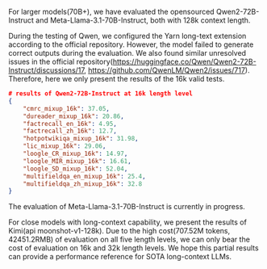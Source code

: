 For larger models(70B+), we have evaluated the opensourced Qwen2-72B-Instruct and Meta-Llama-3.1-70B-Instruct, both with 128k context length.

During the testing of Qwen, we configured the Yarn long-text extension according to the official repository. However, the model failed to generate correct outputs during the evaluation. We also found similar unresolved issues in the official repository(https://huggingface.co/Qwen/Qwen2-72B-Instruct/discussions/17, https://github.com/QwenLM/Qwen2/issues/717). Therefore, here we only present the results of the 16k valid tests.

```json
# results of Qwen2-72B-Instruct at 16k length level
{
    "cmrc_mixup_16k": 37.05,
    "dureader_mixup_16k": 20.86,
    "factrecall_en_16k": 4.95,
    "factrecall_zh_16k": 12.7,
    "hotpotwikiqa_mixup_16k": 31.98,
    "lic_mixup_16k": 29.06,
    "loogle_CR_mixup_16k": 14.97,
    "loogle_MIR_mixup_16k": 16.61,
    "loogle_SD_mixup_16k": 52.04,
    "multifieldqa_en_mixup_16k": 25.4,
    "multifieldqa_zh_mixup_16k": 32.8
}
```

The evaluation of Meta-Llama-3.1-70B-Instruct is currently in progress.

For close models with long-context capability, we present the results of Kimi(api moonshot-v1-128k). Due to the high cost(707.52M tokens, 42451.2RMB) of evaluation on all five length levels, we can only bear the cost of evaluation on 16k and 32k length levels. We hope this partial results can provide a performance reference for SOTA long-context LLMs.

